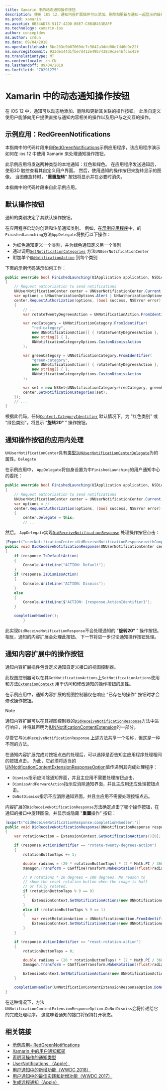 ```yaml
---
title: Xamarin 中的动态通知操作按钮
description: 使用 iOS 12，通知内容扩展插件可以添加、删除和更新与通知一起显示的操作按钮。 本文档介绍如何对 Xamarin 使用动态通知操作按钮。
ms.prod: xamarin
ms.assetid: 6B34AD78-5117-42D0-B6E7-C8B4B453EAFF
ms.technology: xamarin-ios
author: conceptdev
ms.author: crdun
ms.date: 09/04/2018
ms.openlocfilehash: 5be233e9b07069dc7c9842a3ddd00e7d46d9c22f
ms.sourcegitcommit: 933de144d1fbe7d412e49b743839cae4bfcac439
ms.translationtype: MT
ms.contentlocale: zh-CN
ms.lasthandoff: 09/04/2019
ms.locfileid: "70291275"
---
```

# <a name="dynamic-notification-action-buttons-in-xamarinios"></a>Xamarin 中的动态通知操作按钮

在 iOS 12 中，通知可以动态地添加、删除和更新其关联的操作按钮。 此类自定义使用户能够向用户提供直接与通知内容相关的操作以及用户与之交互的操作。

## <a name="sample-app-redgreennotifications"></a>示例应用：RedGreenNotifications

本指南中的代码片段来自[RedGreenNotifications](https://docs.microsoft.com/samples/xamarin/ios-samples/ios12-redgreennotifications)示例应用程序，该应用程序演示如何在 ios 12 中使用 Xamarin 来处理通知操作按钮。

此示例应用将发送两种类型的本地通知：红色和绿色。
在应用程序发送通知后，使用3D 触控查看其自定义用户界面。 然后，使用通知的操作按钮来旋转显示的图像。 当图像旋转时，"**重置旋转**" 按钮将显示并在必要时消失。

本指南中的代码片段来自此示例应用。

## <a name="default-action-buttons"></a>默认操作按钮

通知的类别决定了其默认操作按钮。

在应用程序启动时创建和注册通知类别。
例如，在[示例应用程序](#sample-app-redgreennotifications)中，的`FinishedLaunching`方法`AppDelegate`将执行以下操作：

- 为红色通知定义一个类别，并为绿色通知定义另一个类别
- 通过调用[`SetNotificationCategories`](xref:UserNotifications.UNUserNotificationCenter.SetNotificationCategories*)
方法`UNUserNotificationCenter`
- 附加单个[`UNNotificationAction`](xref:UserNotifications.UNNotificationAction)
到每个类别

下面的示例代码演示如何工作：

```csharp
public override bool FinishedLaunching(UIApplication application, NSDictionary launchOptions)
{
    // Request authorization to send notifications
    UNUserNotificationCenter center = UNUserNotificationCenter.Current;
    var options = UNAuthorizationOptions.Alert | UNAuthorizationOptions.Sound | UNAuthorizationOptions.Provisional | UNAuthorizationOptions.ProvidesAppNotificationSettings;
    center.RequestAuthorization(options, (bool success, NSError error) =>
    {
        // ...
        var rotateTwentyDegreesAction = UNNotificationAction.FromIdentifier("rotate-twenty-degrees-action", "Rotate 20°", UNNotificationActionOptions.None);

        var redCategory = UNNotificationCategory.FromIdentifier(
            "red-category",
            new UNNotificationAction[] { rotateTwentyDegreesAction },
            new string[] { },
            UNNotificationCategoryOptions.CustomDismissAction
        );

        var greenCategory = UNNotificationCategory.FromIdentifier(
            "green-category",
            new UNNotificationAction[] { rotateTwentyDegreesAction },
            new string[] { },
            UNNotificationCategoryOptions.CustomDismissAction
        );

        var set = new NSSet<UNNotificationCategory>(redCategory, greenCategory);
        center.SetNotificationCategories(set);
    });
    // ...
}
```

根据此代码，任何[`Content.CategoryIdentifier`](xref:UserNotifications.UNNotificationContent.CategoryIdentifier)
默认情况下，为 "红色类别" 或 "绿色类别"，将显示 "**旋转20°** " 操作按钮。

## <a name="in-app-handling-of-notification-action-buttons"></a>通知操作按钮的应用内处理

`UNUserNotificationCenter`具有[类型`IUNUserNotificationCenterDelegate`](xref:UserNotifications.IUNUserNotificationCenterDelegate)为的属性。`Delegate`

在示例应用中， `AppDelegate`将自身设置为中`FinishedLaunching`的用户通知中心的委托：

```csharp
public override bool FinishedLaunching(UIApplication application, NSDictionary launchOptions)
{
    // Request authorization to send notifications
    UNUserNotificationCenter center = UNUserNotificationCenter.Current;
    var options = // ...
    center.RequestAuthorization(options, (bool success, NSError error) =>
    {
        center.Delegate = this;
        // ...
```

然后， `AppDelegate`实现[`DidReceiveNotificationResponse`](xref:UserNotifications.UNUserNotificationCenterDelegate_Extensions.DidReceiveNotificationResponse*)
处理操作按钮点击：

```csharp
[Export("userNotificationCenter:didReceiveNotificationResponse:withCompletionHandler:")]
public void DidReceiveNotificationResponse(UNUserNotificationCenter center, UNNotificationResponse response, System.Action completionHandler)
{
    if (response.IsDefaultAction)
    {
        Console.WriteLine("ACTION: Default");
    }
    if (response.IsDismissAction)
    {
        Console.WriteLine("ACTION: Dismiss");
    }
    else
    {
        Console.WriteLine($"ACTION: {response.ActionIdentifier}");
    }

    completionHandler();
        }
```

此实现`DidReceiveNotificationResponse`不会处理通知的 "**旋转20°** " 操作按钮。 相反，通知的内容扩展会处理此按钮。 下一节将进一步讨论通知操作按钮处理。

## <a name="action-buttons-in-the-notification-content-extension"></a>通知内容扩展中的操作按钮

通知内容扩展插件包含定义通知自定义接口的视图控制器。

此视图控制器可以在其`GetNotificationActions`上`SetNotificationActions`使用和方法[`ExtensionContext`](xref:UIKit.UIViewController.ExtensionContext)
用于访问和修改通知的操作按钮的属性。

在示例应用中，通知内容扩展的视图控制器仅在响应 "已存在的操作" 按钮时才会修改操作按钮。

> [!NOTE]
> 通知内容扩展可以在其视图控制器的[`DidReceiveNotificationResponse`](xref:UserNotificationsUI.UNNotificationContentExtension_Extensions.DidReceiveNotificationResponse*)方法中进行响应，并将其声明为[IUNNotificationContentExtension](xref:UserNotificationsUI.IUNNotificationContentExtension)的一部分。
>
> 尽管它与`DidReceiveNotificationResponse` [上述](#in-app-handling-of-notification-action-buttons)方法共享一个名称，但这是一种不同的方法。
>
> 在通知内容扩展完成对按钮点击的处理后，可以选择是否告知主应用程序处理相同的按钮点击。 为此，它必须将适当的[UNNotificationContentExtensionResponseOption](xref:UserNotificationsUI.UNNotificationContentExtensionResponseOption)值传递到其完成处理程序：
>
> - `Dismiss`指示应消除通知界面，并且主应用不需要处理按钮点击。
> - `DismissAndForwardAction`指示应消除通知界面，并且主应用还应处理按钮点击。
> - `DoNotDismiss`指示不应消除通知界面，并且主应用不需要处理按钮点击。

内容扩展的`DidReceiveNotificationResponse`方法确定点击了哪个操作按钮，在通知的接口中旋转图像，并显示或隐藏 "**重置**操作" 按钮：

```csharp
[Export("didReceiveNotificationResponse:completionHandler:")]
public void DidReceiveNotificationResponse(UNNotificationResponse response, Action<UNNotificationContentExtensionResponseOption> completionHandler)
{
    var rotationAction = ExtensionContext.GetNotificationActions()[0];

    if (response.ActionIdentifier == "rotate-twenty-degrees-action")
    {
        rotationButtonTaps += 1;

        double radians = (20 * rotationButtonTaps) * (2 * Math.PI / 360.0);
        Xamagon.Transform = CGAffineTransform.MakeRotation((float)radians);

        // 9 rotations * 20 degrees = 180 degrees. No reason to
        // show the reset rotation button when the image is half
        // or fully rotated.
        if (rotationButtonTaps % 9 == 0)
        {
            ExtensionContext.SetNotificationActions(new UNNotificationAction[] { rotationAction });
        }
        else if (rotationButtonTaps % 9 == 1)
        {
            var resetRotationAction = UNNotificationAction.FromIdentifier("reset-rotation-action", "Reset rotation", UNNotificationActionOptions.None);
            ExtensionContext.SetNotificationActions(new UNNotificationAction[] { rotationAction, resetRotationAction });
        }
    }

    if (response.ActionIdentifier == "reset-rotation-action")
    {
        rotationButtonTaps = 0;

        double radians = (20 * rotationButtonTaps) * (2 * Math.PI / 360.0);
        Xamagon.Transform = CGAffineTransform.MakeRotation((float)radians);

        ExtensionContext.SetNotificationActions(new UNNotificationAction[] { rotationAction });
    }

    completionHandler(UNNotificationContentExtensionResponseOption.DoNotDismiss);
}
```

在这种情况下，方法`UNNotificationContentExtensionResponseOption.DoNotDismiss`会将传递给它的完成处理程序。 这意味着通知的接口将保持打开状态。

## <a name="related-links"></a>相关链接

- [示例应用– RedGreenNotifications](https://docs.microsoft.com/samples/xamarin/ios-samples/ios12-redgreennotifications)
- [Xamarin 中的用户通知框架](~/ios/platform/user-notifications/index.md)
- [声明可操作的通知类型](https://developer.apple.com/documentation/usernotifications/declaring_your_actionable_notification_types?language=objc)
- [UserNotifications （Apple）](https://developer.apple.com/documentation/usernotifications?language=objc)
- [用户通知中的新增功能（WWDC 2018）](https://developer.apple.com/videos/play/wwdc2018/710/)
- [用户通知中的最佳实践和新增功能（WWDC 2017）](https://developer.apple.com/videos/play/wwdc2017/708/)
- [生成远程通知（Apple）](https://developer.apple.com/documentation/usernotifications/setting_up_a_remote_notification_server/generating_a_remote_notification)
